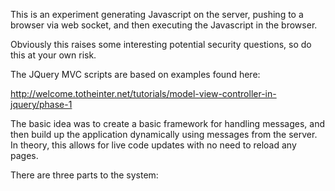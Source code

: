 This is an experiment generating Javascript on the server, pushing to a browser via web socket, and then executing the Javascript in the browser.

Obviously this raises some interesting potential security questions, so do this at your own risk.

The JQuery MVC scripts are based on examples found here:

http://welcome.totheinter.net/tutorials/model-view-controller-in-jquery/phase-1

The basic idea was to create a basic framework for handling messages, and then build up the application dynamically using messages from the server.
In theory, this allows for live code updates with no need to reload any pages.

There are three parts to the system:
